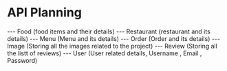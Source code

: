 # API Planning

--- Food (food items and their details)
--- Restaurant (restaurant and its details)
--- Menu (Menu and its details)
--- Order (Order and its details)
--- Image (Storing all the images related to the project)
--- Review (Storing all the listt of reviews)
--- User (User related details, Username , Email , Password)
